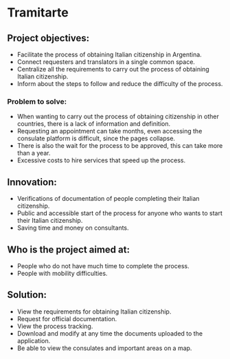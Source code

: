 # Tramitarte

## Project objectives:

- Facilitate the process of obtaining Italian citizenship in Argentina.
- Connect requesters and translators in a single common space.
- Centralize all the requirements to carry out the process of obtaining Italian citizenship.
- Inform about the steps to follow and reduce the difficulty of the process.

### Problem to solve:

- When wanting to carry out the process of obtaining citizenship in other countries, there is a lack of information and definition.
- Requesting an appointment can take months, even accessing the consulate platform is difficult, since the pages collapse. 
- There is also the wait for the process to be approved, this can take more than a year.
- Excessive costs to hire services that speed up the process.

## Innovation:

- Verifications of documentation of people completing their Italian citizenship.
- Public and accessible start of the process for anyone who wants to start their Italian citizenship.
- Saving time and money on consultants.

## Who is the project aimed at:

- People who do not have much time to complete the process.
- People with mobility difficulties.

## Solution:

- View the requirements for obtaining Italian citizenship.
- Request for official documentation.
- View the process tracking.
- Download and modify at any time the documents uploaded to the application.
- Be able to view the consulates and important areas on a map.